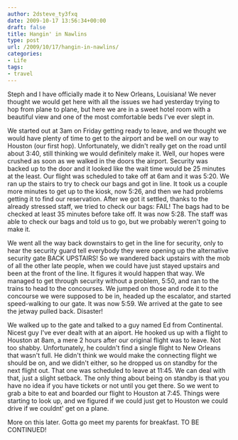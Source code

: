 ```yaml
---
author: 2dsteve_ty3fxq
date: 2009-10-17 13:56:34+00:00
draft: false
title: Hangin' in Nawlins
type: post
url: /2009/10/17/hangin-in-nawlins/
categories:
- Life
tags:
- travel
---
```


Steph and I have officially made it to New Orleans, Louisiana! We never thought we would get here with all the issues we had yesterday trying to hop from plane to plane, but here we are in a sweet hotel room with a beautiful view and one of the most comfortable beds I've ever slept in.

We started out at 3am on Friday getting ready to leave, and we thought we would have plenty of time to get to the airport and be well on our way to Houston (our first hop). Unfortunately, we didn't really get on the road until about 3:40, still thinking we would definitely make it. Well, our hopes were crushed as soon as we walked in the doors the airport. Security was backed up to the door and it looked like the wait time would be 25 minutes at the least. Our flight was scheduled to take off at 6am and it was 5:20. We ran up the stairs to try to check our bags and got in line. It took us a couple more minutes to get up to the kiosk, now 5:26, and then we had problems getting it to find our reservation. After we got it settled, thanks to the already stressed staff, we tried to check our bags: FAIL! The bags had to be checked at least 35 minutes before take off. It was now 5:28. The staff was able to check our bags and told us to go, but we probably weren't going to make it.

We went all the way back downstairs to get in the line for security, only to hear the security guard tell everybody they were opening up the alternative security gate BACK UPSTAIRS! So we wandered back upstairs with the mob of all the other late people, when we could have just stayed upstairs and been at the front of the line. It figures it would happen that way. We managed to get through security without a problem, 5:50, and ran to the trains to head to the concourses. We jumped on those and rode it to the concourse we were supposed to be in, headed up the escalator, and started speed-walking to our gate. It was now 5:59. We arrived at the gate to see the jetway pulled back. Disaster!

We walked up to the gate and talked to a guy named Ed from Continental. Nicest guy I've ever dealt with at an aiport. He hooked us up with a flight to Houston at 8am, a mere 2 hours after our original flight was to leave. Not too shabby. Unfortunately, he couldn't find a single flight to New Orleans that wasn't full. He didn't think we would make the connecting flight we should be on, and we didn't either, so he dropped us on standby for the next flight out. That one was scheduled to leave at 11:45. We can deal with that, just a slight setback. The only thing about being on standby is that you have no idea if you have tickets or not until you get there. So we went to grab a bite to eat and boarded our flight to Houston at 7:45. Things were starting to look up, and we figured if we could just get to Houston we could drive if we couldnt' get on a plane.

More on this later. Gotta go meet my parents for breakfast. TO BE CONTINUED!
